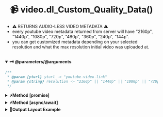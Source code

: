 <br>
<h1 align="center">
<b>📹 video.dl_Custom_Quality_Data()
</b>
</h1>

- ⚠️ RETURNS AUDIO-LESS VIDEO METADATA ⚠️
- every youtube video metadata returned from server will have "2160p", "1440p", "1080p", "720p", "480p", "360p", "240p", "144p".
- you can get customized metadata depending on your selected resolution and what the max resolution initial video was uploaded at.

<br />
<details open>
<summary><b>🗝️ @parameters/@arguments</b></summary>
<p>

```js
/**
 * @param {yturl} yturl -> "youtube-video-link"
 * @param {string} resolution -> "2160p" || "1440p" || "1080p" || "720p" || "480p" || "360p" || "240p" || "144p"
 */
```

</p>
</details>

<details >
<summary><b>⚡Method [promise]</b></summary>
<p>

```js
import c from "chalk";
import { ytdlp } from "ytdlp";
import Fetch from "node-fetch";

ytdlp.video
  .dl_Custom_Quality_Data({
    title: api_data.youtube_search[0].TITLE, // optional
    yturl: api_data.youtube_search[0].LINK, // required
    folder: "mågneum", // optional
    quality: "2160p", // required
  })
  .then((r) => {
    console.log(
      c.bgGreen("[PROMISE]:"),
      c.bgGrey("audio.dl_Custom_Quality_Data()")
    );
    console.log(c.cyan("Resolution:"), c.gray(r.resolution));
    console.log(c.cyan("Downloadpath:"), c.gray(r.downloadpath));
    console.log(c.cyan("Message:"), c.gray(r.message));
    console.log(c.cyan("AudioUrl:"), c.gray(r.audiourl));
    console.log(c.cyan("Url:"), c.gray(r.url));
  })
  .catch((error) => console.log(c.bgRed("ERROR: "), c.gray(error.message)));
```

</p>
</details>

<details >
<summary><b>⚡Method [async/await]</b></summary>
<p>

```js
import c from "chalk";
import { ytdlp } from "ytdlp";
import Fetch from "node-fetch";

(async () => {
  const r = await ytdlp.video
    .dl_Custom_Quality_Data({
      title: api_data.youtube_search[0].TITLE, // optional
      yturl: api_data.youtube_search[0].LINK, // required
      folder: "mågneum", // optional
      quality: "2160p", // required
    })
    .catch((error) => console.log(c.bgRed("ERROR: "), c.gray(error.message)));
  if (r) {
    console.log(
      c.bgGreen("[ASYNC]:"),
      c.bgGrey("video.dl_Custom_Quality_Data()")
    );
    console.log(c.cyan("Resolution:"), c.gray(r.resolution));
    console.log(c.cyan("Downloadpath:"), c.gray(r.downloadpath));
    console.log(c.cyan("Message:"), c.gray(r.message));
    console.log(c.cyan("AudioUrl:"), c.gray(r.audiourl));
    console.log(c.cyan("Url:"), c.gray(r.url));
  }
})();
```

</p>
</details>

<details >
<summary><b>🎊Output Layout Example</b></summary>
<p>

```
✓ FETCHING....
  2.2 secs
[PROMISE]: audio.dl_Custom_Quality_Data()
Resolution: 2160p
Downloadpath: ./mågneum/
Message: INFO: stream starting.
AudioUrl: https://rr6---sn-gwpa-jj06.googlevideo.com/videoplayback?
Url: https://rr6---sn-gwpa-jj06.googlevideo.com/videoplayback?
  Done in 14.79s.
```

</p>
</details>
